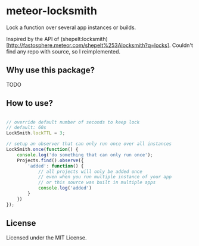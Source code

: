 # meteor-locksmith
Lock a function over several app instances or builds.

Inspired by the API of (shepelt:locksmith)[http://fastosphere.meteor.com/shepelt%253Alocksmith?q=locks]. Couldn't find any repo with source, so I reimplemented.

## Why use this package?
TODO

## How to use?
```javascript

// override default number of seconds to keep lock
// default: 60s
LockSmith.lockTTL = 3;

// setup an observer that can only run once over all instances
LockSmith.once(function() {
    console.log('do something that can only run once');
    Projects.find().observe({
        'added': function() {
            // all projects will only be added once
            // even when you run multiple instance of your app
            // or this source was built in multiple apps
            console.log('added')
        }
    })
});
```

## License
Licensed under the MIT License.
